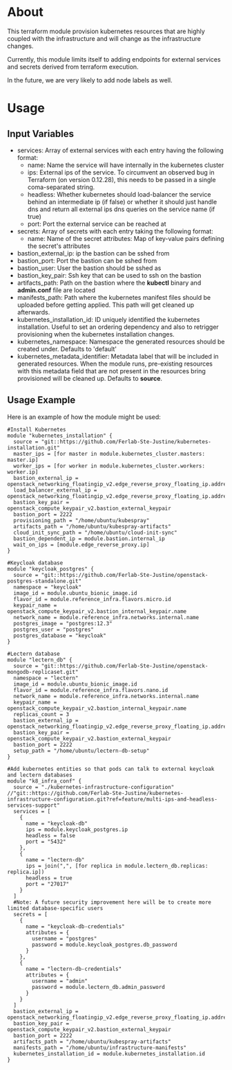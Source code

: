 # About

This terraform module provision kubernetes resources that are highly coupled with the infrastructure and will change as the infrastructure changes.

Currently, this module limits itself to adding endpoints for external services and secrets derived from terraform execution.

In the future, we are very likely to add node labels as well.

# Usage

## Input Variables

- services: Array of external services with each entry having the following format:
  - name: Name the service will have internally in the kubernetes cluster
  - ips: External ips of the service. To circumvent an observed bug in Terraform (on version 0.12.28), this needs to be passed in a single coma-separated string.
  - headless: Whether kubernetes should load-balancer the service behind an intermediate ip (if false) or whether it should just handle dns and return all external ips dns queries on the service name (if true)
  - port: Port the external service can be reached at
- secrets: Array of secrets with each entry taking the following format:
  - name: Name of the secret
    attributes: Map of key-value pairs defining the secret's attributes
- bastion_external_ip: ip the bastion can be sshed from
- bastion_port: Port the bastion can be sshed from
- bastion_user: User the bastion should be sshed as
- bastion_key_pair: Ssh key that can be used to ssh on the bastion
- artifacts_path: Path on the bastion where the **kubectl** binary and **admin.conf** file are located
- manifests_path: Path where the kubernetes manifest files should be uploaded before getting applied. This path will get cleaned up afterwards.
- kubernetes_installation_id: ID uniquely identified the kubernetes installation. Useful to set an ordering dependency and also to retrigger provisioning when the kubernetes installation changes.
- kubernetes_namespace: Namespace the generated resources should be created under. Defaults to 'default'
- kubernetes_metadata_identifier: Metadata label that will be included in generated resources. When the module runs, pre-existing resources with this metadata field that are not present in the resources bring provisioned will be cleaned up. Defaults to **source**.

## Usage Example

Here is an example of how the module might be used:

```
#Install Kubernetes
module "kubernetes_installation" {
  source = "git::https://github.com/Ferlab-Ste-Justine/kubernetes-installation.git"
  master_ips = [for master in module.kubernetes_cluster.masters: master.ip]
  worker_ips = [for worker in module.kubernetes_cluster.workers: worker.ip]
  bastion_external_ip = openstack_networking_floatingip_v2.edge_reverse_proxy_floating_ip.address
  load_balancer_external_ip = openstack_networking_floatingip_v2.edge_reverse_proxy_floating_ip.address
  bastion_key_pair = openstack_compute_keypair_v2.bastion_external_keypair
  bastion_port = 2222
  provisioning_path = "/home/ubuntu/kubespray"
  artifacts_path = "/home/ubuntu/kubespray-artifacts"
  cloud_init_sync_path = "/home/ubuntu/cloud-init-sync"
  bastion_dependent_ip = module.bastion.internal_ip
  wait_on_ips = [module.edge_reverse_proxy.ip]
}

#Keycloak database
module "keycloak_postgres" {
  source = "git::https://github.com/Ferlab-Ste-Justine/openstack-postgres-standalone.git"
  namespace = "keycloak"
  image_id = module.ubuntu_bionic_image.id
  flavor_id = module.reference_infra.flavors.micro.id
  keypair_name = openstack_compute_keypair_v2.bastion_internal_keypair.name
  network_name = module.reference_infra.networks.internal.name
  postgres_image = "postgres:12.3"
  postgres_user = "postgres"
  postgres_database = "keycloak"
}

#Lectern database
module "lectern_db" {
  source = "git::https://github.com/Ferlab-Ste-Justine/openstack-mongodb-replicaset.git"
  namespace = "lectern"
  image_id = module.ubuntu_bionic_image.id
  flavor_id = module.reference_infra.flavors.nano.id
  network_name = module.reference_infra.networks.internal.name
  keypair_name = openstack_compute_keypair_v2.bastion_internal_keypair.name
  replicas_count = 3
  bastion_external_ip = openstack_networking_floatingip_v2.edge_reverse_proxy_floating_ip.address
  bastion_key_pair = openstack_compute_keypair_v2.bastion_external_keypair
  bastion_port = 2222
  setup_path = "/home/ubuntu/lectern-db-setup"
}

#Add kubernetes entities so that pods can talk to external keycloak and lectern databases
module "k8_infra_conf" {
  source = "./kubernetes-infrastructure-configuration" //"git::https://github.com/Ferlab-Ste-Justine/kubernetes-infrastructure-configuration.git?ref=feature/multi-ips-and-headless-services-support"
  services = [
    {
      name = "keycloak-db"
      ips = module.keycloak_postgres.ip
      headless = false
      port = "5432"
    },
    {
      name = "lectern-db"
      ips = join(",", [for replica in module.lectern_db.replicas: replica.ip])
      headless = true
      port = "27017"
    }
  ]
  #Note: A future security improvement here will be to create more limited database-specific users
  secrets = [
    {
      name = "keycloak-db-credentials"
      attributes = {
        username = "postgres"
        password = module.keycloak_postgres.db_password
      }
    },
    {
      name = "lectern-db-credentials"
      attributes = {
        username = "admin"
        password = module.lectern_db.admin_password
      }
    }
  ]
  bastion_external_ip = openstack_networking_floatingip_v2.edge_reverse_proxy_floating_ip.address
  bastion_key_pair = openstack_compute_keypair_v2.bastion_external_keypair
  bastion_port = 2222
  artifacts_path = "/home/ubuntu/kubespray-artifacts"
  manifests_path = "/home/ubuntu/infrastructure-manifests"
  kubernetes_installation_id = module.kubernetes_installation.id
}
```